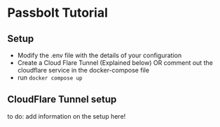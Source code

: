 # Passbolt Tutorial

<youtube url>
  
## Setup
  
  - Modify the .env file with the details of your configuration
  - Create a Cloud Flare Tunnel (Explained below) OR comment out the cloudflare service in the docker-compose file
  - run `docker compose up`
  
  
## CloudFlare Tunnel setup

to do: add information on the setup here!
